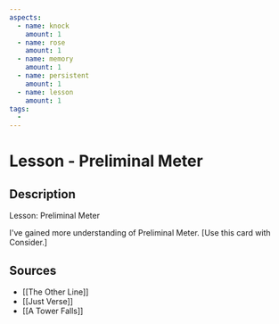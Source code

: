 ```yaml
---
aspects: 
  - name: knock
    amount: 1
  - name: rose
    amount: 1
  - name: memory
    amount: 1
  - name: persistent
    amount: 1
  - name: lesson
    amount: 1
tags:
  - 
---
```


# Lesson - Preliminal Meter

## Description
Lesson: Preliminal Meter

I've gained more understanding of Preliminal Meter. [Use this card with Consider.]
## Sources
- [[The Other Line]]
- [[Just Verse]]
- [[A Tower Falls]]